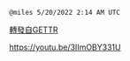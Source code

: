 
`@miles 5/20/2022 2:14 AM UTC`

[轉發自GETTR](https://gettr.com/post/p1aiwaz0cc9)

https://youtu.be/3IImOBY331U

